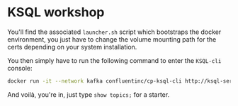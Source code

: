 # KSQL workshop

You'll find the associated `launcher.sh` script which bootstraps the docker environment, you just have to change the volume mounting path for the certs depending on your system installation.

You then simply have to run the following command to enter the `KSQL-cli` console:
```bash
docker run -it --network kafka confluentinc/cp-ksql-cli http://ksql-server:8088 
```

And voilà, you're in, just type `show topics;` for a starter.